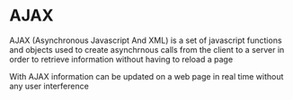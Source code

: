 # AJAX
AJAX (Asynchronous Javascript And XML) is a set of javascript functions and objects used to create asynchrnous calls from the client to a server in order to retrieve information without having to reload a page

With AJAX information can be updated on a web page in real time without any user interference

